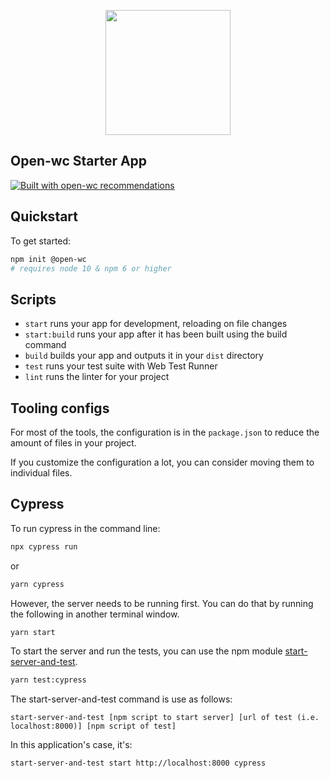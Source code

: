<p align="center">
  <img width="200" src="https://open-wc.org/hero.png"></img>
</p>

## Open-wc Starter App

[![Built with open-wc recommendations](https://img.shields.io/badge/built%20with-open--wc-blue.svg)](https://github.com/open-wc)

## Quickstart

To get started:

```sh
npm init @open-wc
# requires node 10 & npm 6 or higher
```

## Scripts

- `start` runs your app for development, reloading on file changes
- `start:build` runs your app after it has been built using the build command
- `build` builds your app and outputs it in your `dist` directory
- `test` runs your test suite with Web Test Runner
- `lint` runs the linter for your project

## Tooling configs

For most of the tools, the configuration is in the `package.json` to reduce the amount of files in your project.

If you customize the configuration a lot, you can consider moving them to individual files.

## Cypress

To run cypress in the command line:

```sh
npx cypress run
```

or

```sh
yarn cypress
```

However, the server needs to be running first.  You can do that by running the following in another terminal window.

```sh
yarn start
```

To start the server and run the tests, you can use the npm module [start-server-and-test](https://github.com/bahmutov/start-server-and-test).

```sh
yarn test:cypress
```

The start-server-and-test command is use as follows:

`start-server-and-test [npm script to start server] [url of test (i.e. localhost:8000)] [npm script of test]`

In this application's case, it's:

`start-server-and-test start http://localhost:8000 cypress`
